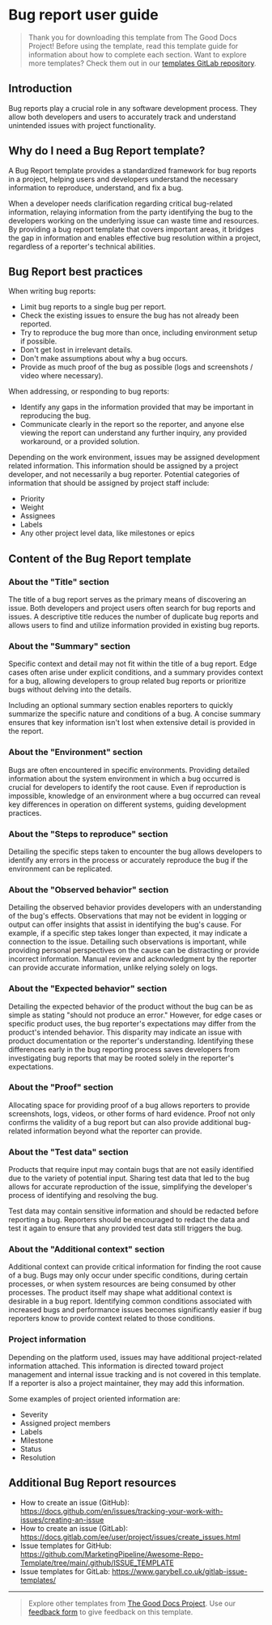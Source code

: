 # Bug report user guide

> Thank you for downloading this template from The Good Docs Project! Before using the template, read this template guide for information about how to complete each section. Want to explore more templates? Check them out in our [templates GitLab repository](https://gitlab.com/tgdp/templates).

## Introduction

Bug reports play a crucial role in any software development process. They allow both developers and users to accurately track and understand unintended issues with project functionality.

## Why do I need a Bug Report template?

A Bug Report template provides a standardized framework for bug reports in a project, helping users and developers understand the necessary information to reproduce, understand, and fix a bug.

When a developer needs clarification regarding critical bug-related information, relaying information from the party identifying the bug to the developers working on the underlying issue can waste time and resources. By providing a bug report template that covers important areas, it bridges the gap in information and enables effective bug resolution within a project, regardless of a reporter's technical abilities.

## Bug Report best practices

When writing bug reports:

* Limit bug reports to a single bug per report.
* Check the existing issues to ensure the bug has not already been reported.
* Try to reproduce the bug more than once, including environment setup if possible.
* Don't get lost in irrelevant details.
* Don't make assumptions about why a bug occurs.
* Provide as much proof of the bug as possible (logs and screenshots / video where necessary).

When addressing, or responding to bug reports:

* Identify any gaps in the information provided that may be important in reproducing the bug.
* Communicate clearly in the report so the reporter, and anyone else viewing the report can understand any further inquiry, any provided workaround, or a provided solution.

Depending on the work environment, issues may be assigned development related information. This information should be assigned by a project developer, and not necessarily a bug reporter. Potential categories of information that should be assigned by project staff include:

* Priority
* Weight
* Assignees
* Labels
* Any other project level data, like milestones or epics

## Content of the Bug Report template

### About the "Title" section

The title of a bug report serves as the primary means of discovering an issue. Both developers and project users often search for bug reports and issues. A descriptive title reduces the number of duplicate bug reports and allows users to find and utilize information provided in existing bug reports.

### About the "Summary" section

Specific context and detail may not fit within the title of a bug report. Edge cases often arise under explicit conditions, and a summary provides context for a bug, allowing developers to group related bug reports or prioritize bugs without delving into the details.

Including an optional summary section enables reporters to quickly summarize the specific nature and conditions of a bug. A concise summary ensures that key information isn't lost when extensive detail is provided in the report.

### About the "Environment" section

Bugs are often encountered in specific environments. Providing detailed information about the system environment in which a bug occurred is crucial for developers to identify the root cause. Even if reproduction is impossible, knowledge of an environment where a bug occurred can reveal key differences in operation on different systems, guiding development practices.

### About the "Steps to reproduce" section

Detailing the specific steps taken to encounter the bug allows developers to identify any errors in the process or accurately reproduce the bug if the environment can be replicated.

### About the "Observed behavior" section

Detailing the observed behavior provides developers with an understanding of the bug's effects. Observations that may not be evident in logging or output can offer insights that assist in identifying the bug's cause. For example, if a specific step takes longer than expected, it may indicate a connection to the issue. Detailing such observations is important, while providing personal perspectives on the cause can be distracting or provide incorrect information. Manual review and acknowledgment by the reporter can provide accurate information, unlike relying solely on logs.

### About the "Expected behavior" section

Detailing the expected behavior of the product without the bug can be as simple as stating "should not produce an error." However, for edge cases or specific product uses, the bug reporter's expectations may differ from the product's intended behavior. This disparity may indicate an issue with product documentation or the reporter's understanding. Identifying these differences early in the bug reporting process saves developers from investigating bug reports that may be rooted solely in the reporter's expectations.

### About the "Proof" section

Allocating space for providing proof of a bug allows reporters to provide screenshots, logs, videos, or other forms of hard evidence. Proof not only confirms the validity of a bug report but can also provide additional bug-related information beyond what the reporter can provide.

### About the "Test data" section

Products that require input may contain bugs that are not easily identified due to the variety of potential input. Sharing test data that led to the bug allows for accurate reproduction of the issue, simplifying the developer's process of identifying and resolving the bug.

Test data may contain sensitive information and should be redacted before reporting a bug. Reporters should be encouraged to redact the data and test it again to ensure that any provided test data still triggers the bug.

### About the "Additional context" section

Additional context can provide critical information for finding the root cause of a bug. Bugs may only occur under specific conditions, during certain processes, or when system resources are being consumed by other processes. The product itself may shape what additional context is desirable in a bug report. Identifying common conditions associated with increased bugs and performance issues becomes significantly easier if bug reporters know to provide context related to those conditions.

### Project information

Depending on the platform used, issues may have additional project-related information attached. This information is directed toward project management and internal issue tracking and is not covered in this template. If a reporter is also a project maintainer, they may add this information.

Some examples of project oriented information are:

* Severity
* Assigned project members
* Labels
* Milestone
* Status
* Resolution

## Additional Bug Report resources

* How to create an issue (GitHub): https://docs.github.com/en/issues/tracking-your-work-with-issues/creating-an-issue
* How to create an issue (GitLab): https://docs.gitlab.com/ee/user/project/issues/create_issues.html
* Issue templates for GitHub: https://github.com/MarketingPipeline/Awesome-Repo-Template/tree/main/.github/ISSUE_TEMPLATE
* Issue templates for GitLab: https://www.garybell.co.uk/gitlab-issue-templates/

---

> Explore other templates from [The Good Docs Project](https://thegooddocsproject.dev/). Use our [feedback form](https://thegooddocsproject.dev/feedback/?template=Bug%20report%20guide) to give feedback on this template.
